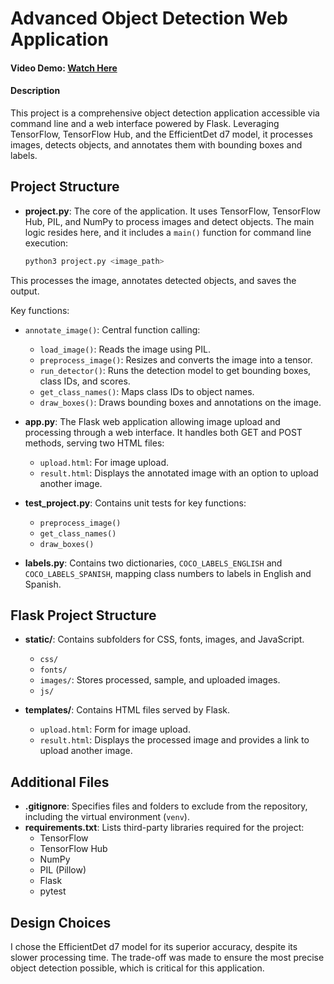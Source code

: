# Advanced Object Detection Web Application

#### Video Demo: [Watch Here](https://youtu.be/UBxP_5zdRHY?si=f2HUHMFWTy9eEmZZ)

#### Description

This project is a comprehensive object detection application accessible via command line and a web interface powered by Flask. Leveraging TensorFlow, TensorFlow Hub, and the EfficientDet d7 model, it processes images, detects objects, and annotates them with bounding boxes and labels.

## Project Structure

- **project.py**: The core of the application. It uses TensorFlow, TensorFlow Hub, PIL, and NumPy to process images and detect objects. The main logic resides here, and it includes a `main()` function for command line execution:
  ```bash
  python3 project.py <image_path>

This processes the image, annotates detected objects, and saves the output.

Key functions:

- `annotate_image()`: Central function calling:
  - `load_image()`: Reads the image using PIL.
  - `preprocess_image()`: Resizes and converts the image into a tensor.
  - `run_detector()`: Runs the detection model to get bounding boxes, class IDs, and scores.
  - `get_class_names()`: Maps class IDs to object names.
  - `draw_boxes()`: Draws bounding boxes and annotations on the image.

- **app.py**: The Flask web application allowing image upload and processing through a web interface. It handles both GET and POST methods, serving two HTML files:
  - `upload.html`: For image upload.
  - `result.html`: Displays the annotated image with an option to upload another image.

- **test_project.py**: Contains unit tests for key functions:
  - `preprocess_image()`
  - `get_class_names()`
  - `draw_boxes()`

- **labels.py**: Contains two dictionaries, `COCO_LABELS_ENGLISH` and `COCO_LABELS_SPANISH`, mapping class numbers to labels in English and Spanish.

## Flask Project Structure

- **static/**: Contains subfolders for CSS, fonts, images, and JavaScript.
  - `css/`
  - `fonts/`
  - `images/`: Stores processed, sample, and uploaded images.
  - `js/`

- **templates/**: Contains HTML files served by Flask.
  - `upload.html`: Form for image upload.
  - `result.html`: Displays the processed image and provides a link to upload another image.

## Additional Files

- **.gitignore**: Specifies files and folders to exclude from the repository, including the virtual environment (`venv`).
- **requirements.txt**: Lists third-party libraries required for the project:
  - TensorFlow
  - TensorFlow Hub
  - NumPy
  - PIL (Pillow)
  - Flask
  - pytest

## Design Choices

I chose the EfficientDet d7 model for its superior accuracy, despite its slower processing time. The trade-off was made to ensure the most precise object detection possible, which is critical for this application.
